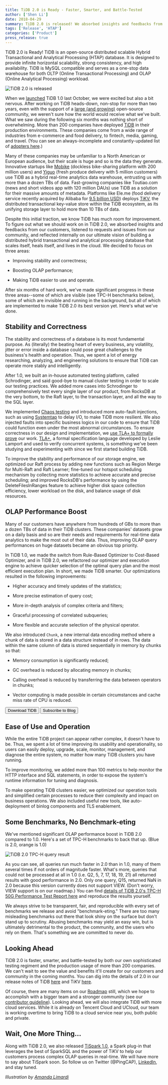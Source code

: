 ```yaml
---
title: TiDB 2.0 is Ready - Faster, Smarter, and Battle-Tested
author: ['Shen Li']
date: 2018-04-29
summary: TiDB 2.0 is released! We absorbed insights and feedbacks from our customers, listened to requests and issues from our community, and reflected internally on our ultimate vision of building a distributed hybrid transactional and analytical processing database that scales itself, heals itself, and lives in the cloud.
tags: ['Release', 'HTAP']
categories: ['Product']
press_release: true
---
```


TiDB 2.0 is Ready! TiDB is an open-source distributed scalable Hybrid Transactional and Analytical Processing (HTAP) database. It is designed to provide infinite horizontal scalability, strong consistency, and high availability. TiDB is MySQL compatible and serves as a one-stop data warehouse for both OLTP (Online Transactional Processing) and OLAP (Online Analytical Processing) workload.

![TiDB 2.0 is released](media/tidb-2-0-announcement.jpg)

When we [launched](https://pingcap.com/blog/2017-10-17-announcement/#pingcap-launches-tidb-1-0-a-scalable-hybrid-database-solution) TiDB 1.0 last October, we were excited but also a bit nervous. After working on TiDB heads-down, non-stop for more than two years, even with the support of a [large (and growing)](https://github.com/pingcap) open-source community, we weren't sure how the world would receive what we've built. What we saw during the following six months was nothing short of overwhelming. More than 200 companies have deployed [TiDB](http://bit.ly/tidb_repo_publication) in their production environments. These companies come from a wide range of industries from e-commerce and food delivery, to fintech, media, gaming, and travel. (You can see an always-incomplete and constantly-updated list of [adopters here](https://pingcap.com/docs/v3.0/adopters/).)

Many of these companies may be unfamiliar to a North American or European audience, but their scale is huge and so is the data they generate. Innovative startups like [Mobike](https://pingcap.com/case-studies/tidb-in-mobike) (dockless bike-sharing platform with 200 million users) and [Yiguo](https://www.datanami.com/2018/02/22/hybrid-database-capturing-perishable-insights-yiguo/) (fresh produce delivery with 5 million customers) use TiDB as a hybrid real-time analytics data warehouse, entrusting us with more than a dozen TBs of data. Fast-growing companies like Toutiao.com (news and short videos app with 120 million DAUs) use TiDB as a solution for their massive amounts of metadata. Platforms like Ele.me (food delivery service recently acquired by Alibaba for [9.5 billion USD](https://www.bloomberg.com/news/articles/2018-04-02/alibaba-buys-ele-me-in-deal-that-implies-9-5b-enterprise-value)) deploys [TiKV](https://github.com/pingcap/tikv), the distributed transactional key-value store within the TiDB ecosystem, as its unifying storage layer to hold more than 10 TBs of data.

Despite this initial traction, we know TiDB has much room for improvement. To figure out what we should work on in TiDB 2.0, we absorbed insights and feedbacks from our customers, listened to requests and issues from our community, and reflected internally on our ultimate vision of building a distributed hybrid transactional and analytical processing database that scales itself, heals itself, and lives in the cloud. We decided to focus on three areas:

* Improving stability and correctness;

* Boosting OLAP performance;

* Making TiDB easier to use and operate.

After six months of hard work, we've made significant progress in these three areas--some of which are visible (see TPC-H benchmarks below), some of which are invisible and running in the background, but all of which are implemented to make TiDB 2.0 its best version yet. Here's what we've done.

## Stability and Correctness

The stability and correctness of a database is its most fundamental purpose. As (literally) the beating heart of every business, any volatility, jitter or error inside a database could pose great challenges to the business's health and operation. Thus, we spent a lot of energy researching, analyzing, and engineering solutions to ensure that TiDB can operate more stably and intelligently.

After 1.0, we built an in-house automated testing platform, called Schrodinger, and said good-bye to manual cluster testing in order to scale our testing practices. We added more cases into Schrodinger to comprehensively test every single layer of our product, from RocksDB at the very bottom, to the Raft layer, to the transaction layer, and all the way to the SQL layer.

We implemented [Chaos testing](https://thenewstack.io/chaos-tools-and-techniques-for-testing-the-tidb-distributed-newsql-database/) and introduced more auto-fault injections, such as using [Systemtap](https://sourceware.org/systemtap/) to delay I/O, to make TiDB more resilient. We also injected faults into specific business logics in our code to ensure that TiDB could function even under the most abnormal circumstances. To ensure correctness in our design and implementation, we [use TLA+ to formally prove](https://github.com/pingcap/tla-plus) our work. [TLA+](https://en.wikipedia.org/wiki/TLA%2B), a formal specification language developed by Leslie Lamport and used to verify concurrent systems, is something we've been studying and experimenting with since we first started building TiDB.

To improve the stability and performance of our storage engine, we optimized our Raft process by adding new functions such as Region Merge for Multi-Raft and Raft Learner; fine-tuned our hotspot scheduling mechanism by collecting more statistics to achieve accurate and precise scheduling; and improved RocksDB's performance by using the DeleteFilesInRanges feature to achieve higher disk space collection efficiency, lower workload on the disk, and balance usage of disk resources.

## OLAP Performance Boost

Many of our customers have anywhere from hundreds of GBs to more than a dozen TBs of data in their TiDB clusters. These companies' datasets grow on a daily basis and so are their needs and requirements for real-time data analytics to make the most out of their data. Thus, improving OLAP query performances on huge datasets became an obvious top priority.

In TiDB 1.0, we made the switch from Rule-Based Optimizer to Cost-Based Optimizer, and in TiDB 2.0, we refactored our optimizer and execution engine to achieve quicker selection of the optimal query plan and the most efficient execution plan. In short, we made TiDB smarter. Our optimizations resulted in the following improvements:

* Higher accuracy and timely updates of the statistics;

* More precise estimation of query cost;

* More in-depth analysis of complex criteria and filters;

* Graceful processing of correlated subqueries;

* More flexible and accurate selection of the physical operator.

We also introduced `Chunk`, a new internal data encoding method where a chunk of data is stored in a data structure instead of in rows. The data within the same column of data is stored sequentially in memory by chunks so that:

* Memory consumption is significantly reduced;

* GC overhead is reduced by allocating memory in chunks;

* Calling overhead is reduced by transferring the data between operators in chunks;

* Vector computing is made possible in certain circumstances and cache miss rate of CPU is reduced.

<div class="trackable-btns">
    <a href="/download" onclick="trackViews('TiDB 2.0 is Ready - Faster, Smarter, and Battle-Tested', 'download-tidb-btn-middle')"><button>Download TiDB</button></a>
    <a href="https://share.hsforms.com/1e2W03wLJQQKPd1d9rCbj_Q2npzm" onclick="trackViews('TiDB 2.0 is Ready - Faster, Smarter, and Battle-Tested', 'subscribe-blog-btn-middle')"><button>Subscribe to Blog</button></a>
</div>

## Ease of Use and Operation

While the entire TiDB project can appear rather complex, it doesn't have to be. Thus, we spent a lot of time improving its usability and operationality, so users can easily deploy, upgrade, scale, monitor, management, and diagnose the entire system, no matter how many TiDB clusters you have running.

To improve monitoring, we added more than 100 metrics to help monitor the HTTP interface and SQL statements, in order to expose the system's runtime information for tuning and diagnosis.

To make operating TiDB clusters easier, we optimized our operation tools and simplified certain processes to reduce their complexity and impact on business operations. We also included useful new tools, like auto-deployment of binlog components and TLS enablement.

## Some Benchmarks, No Benchmark-eting

We've mentioned significant OLAP performance boost in TiDB 2.0 compared to 1.0. Here's a set of TPC-H benchmarks to back that up. (Blue is 2.0, orange is 1.0)

![TiDB 2.0 TPC-H query result](media/tpch-query-result.png)

As you can see, all queries run much faster in 2.0 than in 1.0, many of them several times if not orders of magnitude faster. What's more, queries that could not be processed at all in 1.0 (i.e. Q2, 5, 7, 17, 18, 19, 21) all returned results with good performance in 2.0. Only one query, Q15, returned NaN in 2.0 because this version currently does not support VIEW. (Don't worry, VIEW support is on our roadmap.) You can find [details of TiDB 2.0's TPC-H 50G Performance Test Report here](https://github.com/pingcap/docs/blob/release-2.0/v2.0/benchmark/tpch.md) and reproduce the results yourself.

We always strive to be transparent, fair, and reproducible with every set of benchmarks we release and avoid "benchmark-eting." There are too many misleading benchmarks out there that look shiny on the surface but don't stand up to scrutiny. Abusing benchmarks may yield an easy win, but is ultimately detrimental to the product, the community, and the users who rely on them. That's something we are committed to never do.

## Looking Ahead

TiDB 2.0 is faster, smarter, and battle-tested by both our own sophisticated testing regiment and the production usage of more than 200 companies. We can't wait to see the value and benefits it'll create for our customers and community in the coming months. You can dig into the details of 2.0 in our release notes of TiDB [here](https://github.com/pingcap/tidb/releases/tag/v2.0.0) and TiKV [here](https://github.com/pingcap/tikv/releases/tag/v2.0.0).

Of course, there are many items on our [Roadmap](https://github.com/pingcap/docs/blob/release-2.0/v2.0/ROADMAP.md) still, which we hope to accomplish with a bigger team and a stronger community (see our [contributor guideline](https://github.com/pingcap/tidb/blob/master/CONTRIBUTING.md)). Looking ahead, we will also integrate TiDB with more cloud services. While it is already on Tencent Cloud and UCloud, our team is working overtime to bring TiDB to a cloud service near you, both public and private.

## Wait, One More Thing...

Along with TiDB 2.0, we also released [TiSpark 1.0](https://github.com/pingcap/tispark/releases/tag/1.0), a Spark plug-in that leverages the best of SparkSQL and the power of TiKV to help our customers process complex OLAP queries in real-time. We will have more to say about TiSpark soon. So follow us on Twitter (@PingCAP), [LinkedIn](https://www.linkedin.com/company/pingcap/), and stay tuned.

*Illustration by [Amanda Limardi](https://www.upwork.com/o/profiles/users/_~0111fdbe9a7fb1f46e/)*
